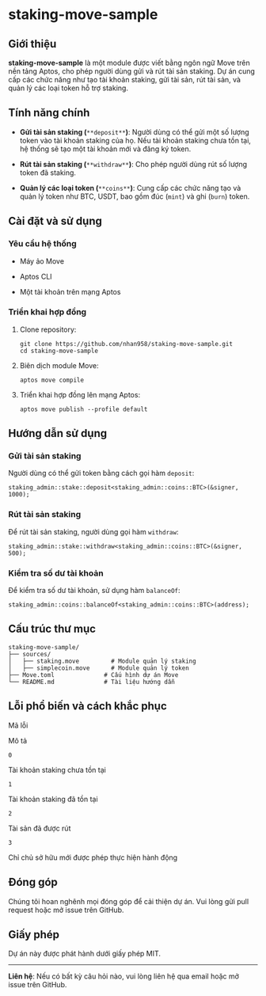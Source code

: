 
# staking-move-sample

## Giới thiệu

**staking-move-sample** là một module được viết bằng ngôn ngữ Move trên nền tảng Aptos, cho phép người dùng gửi và rút tài sản staking. Dự án cung cấp các chức năng như tạo tài khoản staking, gửi tài sản, rút tài sản, và quản lý các loại token hỗ trợ staking.

## Tính năng chính

-   **Gửi tài sản staking (**`**deposit**`**)**: Người dùng có thể gửi một số lượng token vào tài khoản staking của họ. Nếu tài khoản staking chưa tồn tại, hệ thống sẽ tạo một tài khoản mới và đăng ký token.
    
-   **Rút tài sản staking (**`**withdraw**`**)**: Cho phép người dùng rút số lượng token đã staking.
    
-   **Quản lý các loại token (**`**coins**`**)**: Cung cấp các chức năng tạo và quản lý token như BTC, USDT, bao gồm đúc (`mint`) và ghi (`burn`) token.
    

## Cài đặt và sử dụng

### Yêu cầu hệ thống

-   Máy ảo Move
    
-   Aptos CLI
    
-   Một tài khoản trên mạng Aptos
    

### Triển khai hợp đồng

1.  Clone repository:
    
    ```
    git clone https://github.com/nhan958/staking-move-sample.git
    cd staking-move-sample
    ```
    
2.  Biên dịch module Move:
    
    ```
    aptos move compile
    ```
    
3.  Triển khai hợp đồng lên mạng Aptos:
    
    ```
    aptos move publish --profile default
    ```
    

## Hướng dẫn sử dụng

### Gửi tài sản staking

Người dùng có thể gửi token bằng cách gọi hàm `deposit`:

```
staking_admin::stake::deposit<staking_admin::coins::BTC>(&signer, 1000);
```

### Rút tài sản staking

Để rút tài sản staking, người dùng gọi hàm `withdraw`:

```
staking_admin::stake::withdraw<staking_admin::coins::BTC>(&signer, 500);
```

### Kiểm tra số dư tài khoản

Để kiểm tra số dư tài khoản, sử dụng hàm `balanceOf`:

```
staking_admin::coins::balanceOf<staking_admin::coins::BTC>(address);
```

## Cấu trúc thư mục

```
staking-move-sample/
├── sources/
│   ├── staking.move         # Module quản lý staking
│   ├── simplecoin.move      # Module quản lý token
├── Move.toml              # Cấu hình dự án Move
└── README.md              # Tài liệu hướng dẫn
```

## Lỗi phổ biến và cách khắc phục

Mã lỗi

Mô tả

`0`

Tài khoản staking chưa tồn tại

`1`

Tài khoản staking đã tồn tại

`2`

Tài sản đã được rút

`3`

Chỉ chủ sở hữu mới được phép thực hiện hành động

## Đóng góp

Chúng tôi hoan nghênh mọi đóng góp để cải thiện dự án. Vui lòng gửi pull request hoặc mở issue trên GitHub.

## Giấy phép

Dự án này được phát hành dưới giấy phép MIT.

----------

**Liên hệ**: Nếu có bất kỳ câu hỏi nào, vui lòng liên hệ qua email hoặc mở issue trên GitHub.
